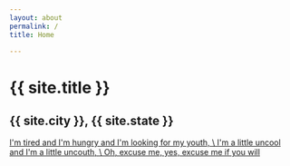 ```yaml
---
layout: about
permalink: /
title: Home

---
```


# {{ site.title }}
## {{ site.city }}, {{ site.state }} 

[I'm tired and I'm hungry and I'm looking for my youth, \\
I'm a little uncool and I'm a little uncouth, \\
Oh, excuse me, yes, excuse me if you will](https://www.emfink.net/Songs/NewPaint)
